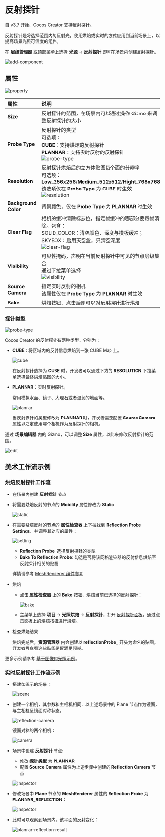 # 反射探针

自 v3.7 开始，Cocos Creator 支持反射探针。

反射探针是将选择范围内的反射光，使用烘焙或实时的方式应用到当前场景上，以提高场景光照可信度的组件。

在 **层级管理器** 或顶部菜单上选择 **光源** -> **反射探针** 即可在场景内创建反射探针。

![add-component](reflection-probe/add-reflect-probe.png)

## 属性

![property](reflection-probe/property.png)

| 属性 | 说明 |
| :-- | :-- |
| **Size** | 反射探针的范围，在场景内可以通过操作 Gizmo 来调整反射探针的大小 |
| **Probe Type** | 反射探针的类型 <br> 可选项：<br> **CUBE**：支持烘焙的反射探针 <br> **PLANNAR**：支持实时反射的反射探针 <br> ![probe-type](reflection-probe/probe-type.png)|
| **Resolution** | 反射探针烘焙后的立方体贴图每个面的分辨率 <br> 可选项： **Low_256x256**/**Medium_512x512**/**Hight_768x768** <br> 该选项仅在 **Probe Type** 为 **CUBE** 时生效 <br> ![resolution](reflection-probe/resolution.png)|
| **Background Color** | 背景颜色，仅在 **Probe Type** 为 **PLANNAR** 时生效 |
| **Clear Flag** | 相机的缓冲清除标志位，指定帧缓冲的哪部分要每帧清除。包含：<br> SOLID_COLOR：清空颜色、深度与模板缓冲；<br> SKYBOX：启用天空盒，只清空深度  <br> ![clear-flag](reflection-probe/clear-flag.png)|
| **Visibility** | 可见性掩码，声明在当前反射探针中可见的节点层级集合 <br> 通过下拉菜单选择 <br> ![visibility](reflection-probe/visibility.png)|
| **Source Camera** | 指定实时反射的相机 <br> 该属性仅在 **Probe Type** 为 **PLANNAR** 时生效 |
| **Bake** | 烘焙按钮，点击后即可以对反射探针进行烘焙 |

### 探针类型

![probe-type](reflection-probe/probe-type.png)

Cocos Creator 的反射探针有两种类型，分别为：

- **CUBE**：将区域内的反射信息烘焙到一张 CUBE Map 上。

    ![cube](reflection-probe/cube.png)

    在反射探针选择为 **CUBE** 时，开发者可以通过下方的 **RESOLUTION** 下拉菜单选择最终烘焙贴图的大小。

- **PLANNAR**：实时反射探针。

    常用模拟水面、镜子、大理石或者湿润的地面等。

    ![plannar](reflection-probe/plannar.png)

    当反射探针的类型修改为 **PLANNAR** 时，开发者需要配置 **Source Camera** 属性以决定使用哪个相机作为反射探针的相机。

通过 **场景编辑器** 内的 Gizmo，可以调整 **Size** 属性，以此来修改反射探针的范围。

![edit](reflection-probe/edit-area-box.gif)


## 美术工作流示例

### 烘焙反射探针工作流

- 在场景内创建 **反射探针** 节点

- 将需要烘焙反射的节点的 **Mobility** 属性修改为 **Static**

    ![static](reflection-probe/static.png)

- 在需要烘焙反射的节点的 **属性检查器** 上下拉找到 **Reflection Probe Settings**，并调整其对应的属性：

    ![setting](reflection-probe/mesh-renderer-reflect-probe.png)

    - **Reflection Probe**: 选择反射探针的类型
    - **Bake To Reflection Probe**: 勾选是否将该网格渲染器的反射信息烘焙至反射探针相关的贴图

    详情请参考 [MeshRenderer 组件参考](../../../../engine/renderable/model-component.md)

- 烘焙

    - 点击 **属性检查器** 上的 **Bake** 按钮，烘焙当前已选择的反射探针：

        ![bake](reflection-probe/bake.png)

    - 主菜单上选择 **项目** -> **光照烘焙** -> **反射探针**，打开 [反射探针面板](reflection-probe-panel.md)，通过点击面板上的烘焙按钮进行烘焙。

- 检查烘焙结果

    烘焙完成后，**资源管理器** 内会创建以 **reflectionProbe_** 开头为命名的贴图。开发者可查看这些贴图是否满足预期。

更多示例请参考 [基于图像的光照示例](sample.md)。

### 实时反射探针工作流示例

- 搭建如图示的场景：

    ![scene](reflection-probe/plannar-scene.png)

- 创建一个相机，其参数和主相机相同，以上述场景中的 Plane 节点作为镜面，与主相机呈镜面对称状态。

    ![reflection-camera](reflection-probe/reflection-camera.png)

    镜面对称的两个相机：

    ![camera](reflection-probe/plannar-camera-config.png)

- 场景中创建 **反射探针** 节点:

    - 修改 **探针类型** 为 **PLANNAR**
    - 配置 **Source Camera** 属性为上述步骤中创建的 **Reflection Camera** 节点

    ![inspector](reflection-probe/plannar-probe-property.png)

- 修改场景中 **Plane** 节点的 **MeshRenderer** 属性的 **Reflection Probe** 为 **PLANNAR_REFLECTION**：

    ![inspector](reflection-probe/plane-reflection-probe-property.png)

- 此时可以观察到场景内，该平面的反射变化：

    ![plannar-reflection-result](reflection-probe/plannar-reflection-result.png)